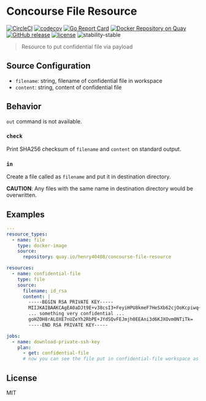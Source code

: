 # Concourse File Resource

[![CircleCI](https://circleci.com/gh/henry40408/concourse-file-resource.svg?style=shield)](https://circleci.com/gh/henry40408/concourse-file-resource)
[![codecov](https://codecov.io/gh/henry40408/concourse-file-resource/branch/master/graph/badge.svg)](https://codecov.io/gh/henry40408/concourse-file-resource)
[![Go Report Card](https://goreportcard.com/badge/github.com/henry40408/concourse-file-resource)](https://goreportcard.com/report/github.com/henry40408/concourse-file-resource)
[![Docker Repository on Quay](https://quay.io/repository/henry40408/concourse-file-resource/status "Docker Repository on Quay")](https://quay.io/repository/henry40408/concourse-file-resource)
[![GitHub release](https://img.shields.io/github/release/henry40408/concourse-file-resource.svg)](https://github.com/henry40408/concourse-file-resource)
[![license](https://img.shields.io/github/license/henry40408/concourse-file-resource.svg)](https://github.com/henry40408/concourse-file-resource)
![stability-stable](https://img.shields.io/badge/stability-stable-green.svg)

> Resource to put confidential file via payload

## Source Configuration

- `filename`: string, filename of confidential file in workspace
- `content`: string, content of confidential file

## Behavior

`out` command is not available.

### `check`

Print SHA256 checksum of `filename` and `content` on standard output.

### `in`

Create a file called as `filename` and put it in destination directory.

**CAUTION**: Any files with the same name in destination directory would be overwritten.

## Examples

```yaml
---
resource_types:
  - name: file
    type: docker-image
    source:
      repository: quay.io/henry40408/concourse-file-resource

resources:
  - name: confidential-file
    type: file
    source:
      filename: id_rsa
      content: |
        -----BEGIN RSA PRIVATE KEY-----
        MIIJKAIBAAKCAgEA0aDJt9E+v38csI3+FeyiHPU8kmeF7HeSXb62cjOoKcpiwq+L
        ... something very confidential ...
        goHZOH8rALOXE7nUZeYh2RbPE+JYdSQvFEJmjh0EEAni3d6KJXOvm0NTiTk=
        -----END RSA PRIVATE KEY-----

jobs:
  - name: download-private-ssh-key
    plan:
      - get: confidential-file
      # now you can see the file put in confidential-file workspace as id_rsa
```

## License

MIT
